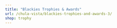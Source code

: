 ```yaml
---
title: "Blackies Trophies & Awards"
url: /chula-vista/blackies-trophies-and-awards-3/
shop: trophy
---
```

